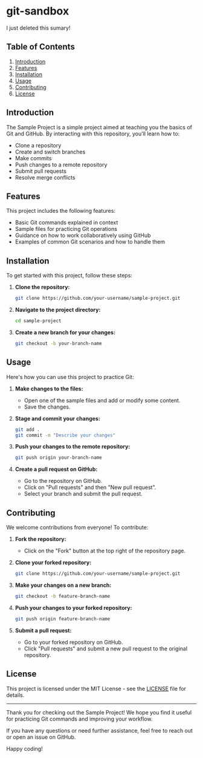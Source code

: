 # git-sandbox

I just deleted this sumary!

## Table of Contents

1. [Introduction](#introduction)
2. [Features](#features)
3. [Installation](#installation)
4. [Usage](#usage)
5. [Contributing](#contributing)
6. [License](#license)

## Introduction

The Sample Project is a simple project aimed at teaching you the basics of Git and GitHub. By interacting with this repository, you'll learn how to:

- Clone a repository
- Create and switch branches
- Make commits
- Push changes to a remote repository
- Submit pull requests
- Resolve merge conflicts

## Features

This project includes the following features:

- Basic Git commands explained in context
- Sample files for practicing Git operations
- Guidance on how to work collaboratively using GitHub
- Examples of common Git scenarios and how to handle them

## Installation

To get started with this project, follow these steps:

1. **Clone the repository:**

    ```bash
    git clone https://github.com/your-username/sample-project.git
    ```

2. **Navigate to the project directory:**

    ```bash
    cd sample-project
    ```

3. **Create a new branch for your changes:**

    ```bash
    git checkout -b your-branch-name
    ```

## Usage

Here's how you can use this project to practice Git:

1. **Make changes to the files:**
   - Open one of the sample files and add or modify some content.
   - Save the changes.

2. **Stage and commit your changes:**

    ```bash
    git add .
    git commit -m "Describe your changes"
    ```

3. **Push your changes to the remote repository:**

    ```bash
    git push origin your-branch-name
    ```

4. **Create a pull request on GitHub:**
   - Go to the repository on GitHub.
   - Click on "Pull requests" and then "New pull request".
   - Select your branch and submit the pull request.

## Contributing

We welcome contributions from everyone! To contribute:

1. **Fork the repository:**
   - Click on the "Fork" button at the top right of the repository page.

2. **Clone your forked repository:**

    ```bash
    git clone https://github.com/your-username/sample-project.git
    ```

3. **Make your changes on a new branch:**

    ```bash
    git checkout -b feature-branch-name
    ```

4. **Push your changes to your forked repository:**

    ```bash
    git push origin feature-branch-name
    ```

5. **Submit a pull request:**
   - Go to your forked repository on GitHub.
   - Click "Pull requests" and submit a new pull request to the original repository.

## License

This project is licensed under the MIT License - see the [LICENSE](LICENSE) file for details.

---

Thank you for checking out the Sample Project! We hope you find it useful for practicing Git commands and improving your workflow.

If you have any questions or need further assistance, feel free to reach out or open an issue on GitHub.

Happy coding!